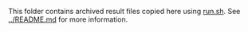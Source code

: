 This folder contains archived result files copied here using [run.sh](../run.sh). See [../README.md](../README.md) for more information.
